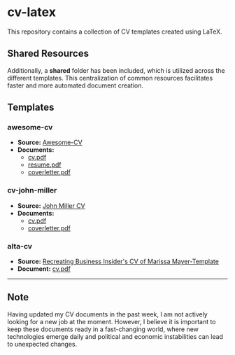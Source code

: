 # cv-latex

This repository contains a collection of CV templates created using LaTeX.

## Shared Resources

Additionally, a **shared** folder has been included, which is utilized across the different templates. This centralization of common resources facilitates faster and more automated document creation.

## Templates

### awesome-cv

- **Source:** [Awesome-CV](https://github.com/posquit0/Awesome-CV)
- **Documents:**
  - [cv.pdf](./awesome-cv/cv.pdf)
  - [resume.pdf](./awesome-cv/resume.pdf)
  - [coverletter.pdf](./awesome-cv/coverletter.pdf)

### cv-john-miller

- **Source:** [John Miller CV](https://www.overleaf.com/latex/templates/john-miller-cv/djrtsjfvqmnq)
- **Documents:**
  - [cv.pdf](./cv-john-miller/cv.pdf)
  - [coverletter.pdf](./cv-john-miller/coverletter.pdf)

### alta-cv

- **Source:** [Recreating Business Insider's CV of Marissa Mayer-Template](https://www.overleaf.com/latex/templates/recreating-business-insiders-cv-of-marissa-mayer/gtqfpbwncfvp)
- **Document:** [cv.pdf](./alta-cv/cv.pdf)

---

## Note

Having updated my CV documents in the past week, I am not actively looking for a new job at the moment. However, I believe it is important to keep these documents ready in a fast-changing world, where new technologies emerge daily and political and economic instabilities can lead to unexpected changes.
